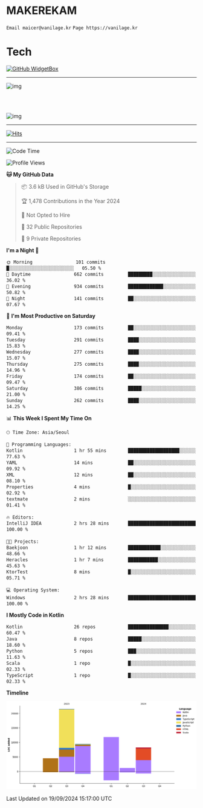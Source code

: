 # MAKEREKAM

`Email maicer@vanilage.kr`
`Page https://vanilage.kr`

# Tech

[![GitHub WidgetBox](https://github-widgetbox.vercel.app/api/skills?languages=python,js,ts,c,cpp,cs,java,kotlin,bash,md,html,css,xml,yaml,swift,powershell,json,R,SQL,php&tools=git,npm,gradle,nodejs,vercel,nginx&includeNames=true&theme=darkmode)](https://github.com/Jurredr/github-widgetbox)

---

![img](https://github-readme-stats.vercel.app/api/top-langs/?username=MAKEREKAM&layout=compact&theme=gruvbox)

<br>
<br>

![img](https://github-readme-stats.vercel.app/api/?username=MAKEREKAM&layout=compact&theme=gruvbox)

---

[![Hits](https://hits.seeyoufarm.com/api/count/incr/badge.svg?url=https%3A%2F%2Fgithub.com%2FMAKEREKAM&count_bg=%234A49D1&title_bg=%23555555&icon=&icon_color=%23E7E7E7&title=방문&edge_flat=false)](https://hits.seeyoufarm.com)

---

<!--START_SECTION:waka-->
![Code Time](http://img.shields.io/badge/Code%20Time-277%20hrs%2016%20mins-blue)

![Profile Views](http://img.shields.io/badge/Profile%20Views-0-blue)

**🐱 My GitHub Data** 

> 📦 3.6 kB Used in GitHub's Storage 
 > 
> 🏆 1,478 Contributions in the Year 2024
 > 
> 🚫 Not Opted to Hire
 > 
> 📜 32 Public Repositories 
 > 
> 🔑 9 Private Repositories 
 > 
**I'm a Night 🦉** 

```text
🌞 Morning                101 commits         █░░░░░░░░░░░░░░░░░░░░░░░░   05.50 % 
🌆 Daytime                662 commits         █████████░░░░░░░░░░░░░░░░   36.02 % 
🌃 Evening                934 commits         █████████████░░░░░░░░░░░░   50.82 % 
🌙 Night                  141 commits         ██░░░░░░░░░░░░░░░░░░░░░░░   07.67 % 
```
📅 **I'm Most Productive on Saturday** 

```text
Monday                   173 commits         ██░░░░░░░░░░░░░░░░░░░░░░░   09.41 % 
Tuesday                  291 commits         ████░░░░░░░░░░░░░░░░░░░░░   15.83 % 
Wednesday                277 commits         ████░░░░░░░░░░░░░░░░░░░░░   15.07 % 
Thursday                 275 commits         ████░░░░░░░░░░░░░░░░░░░░░   14.96 % 
Friday                   174 commits         ██░░░░░░░░░░░░░░░░░░░░░░░   09.47 % 
Saturday                 386 commits         █████░░░░░░░░░░░░░░░░░░░░   21.00 % 
Sunday                   262 commits         ████░░░░░░░░░░░░░░░░░░░░░   14.25 % 
```


📊 **This Week I Spent My Time On** 

```text
🕑︎ Time Zone: Asia/Seoul

💬 Programming Languages: 
Kotlin                   1 hr 55 mins        ███████████████████░░░░░░   77.63 % 
YAML                     14 mins             ██░░░░░░░░░░░░░░░░░░░░░░░   09.92 % 
XML                      12 mins             ██░░░░░░░░░░░░░░░░░░░░░░░   08.10 % 
Properties               4 mins              █░░░░░░░░░░░░░░░░░░░░░░░░   02.92 % 
textmate                 2 mins              ░░░░░░░░░░░░░░░░░░░░░░░░░   01.41 % 

🔥 Editors: 
IntelliJ IDEA            2 hrs 28 mins       █████████████████████████   100.00 % 

🐱‍💻 Projects: 
Baekjoon                 1 hr 12 mins        ████████████░░░░░░░░░░░░░   48.66 % 
Heracles                 1 hr 7 mins         ███████████░░░░░░░░░░░░░░   45.63 % 
KtorTest                 8 mins              █░░░░░░░░░░░░░░░░░░░░░░░░   05.71 % 

💻 Operating System: 
Windows                  2 hrs 28 mins       █████████████████████████   100.00 % 
```

**I Mostly Code in Kotlin** 

```text
Kotlin                   26 repos            ███████████████░░░░░░░░░░   60.47 % 
Java                     8 repos             █████░░░░░░░░░░░░░░░░░░░░   18.60 % 
Python                   5 repos             ███░░░░░░░░░░░░░░░░░░░░░░   11.63 % 
Scala                    1 repo              █░░░░░░░░░░░░░░░░░░░░░░░░   02.33 % 
TypeScript               1 repo              █░░░░░░░░░░░░░░░░░░░░░░░░   02.33 % 
```



**Timeline**

![Lines of Code chart](https://raw.githubusercontent.com/MAKEREKAM/MAKEREKAM/main/assets/bar_graph.png)


 Last Updated on 19/09/2024 15:17:00 UTC
<!--END_SECTION:waka-->

